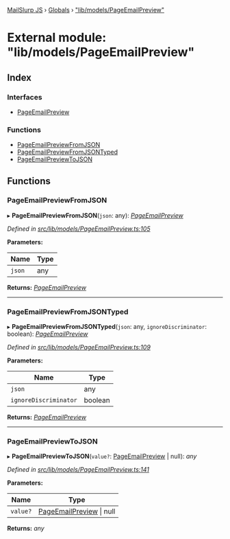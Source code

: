 [MailSlurp JS](../README.md) › [Globals](../globals.md) › ["lib/models/PageEmailPreview"](_lib_models_pageemailpreview_.md)

# External module: "lib/models/PageEmailPreview"

## Index

### Interfaces

* [PageEmailPreview](../interfaces/_lib_models_pageemailpreview_.pageemailpreview.md)

### Functions

* [PageEmailPreviewFromJSON](_lib_models_pageemailpreview_.md#pageemailpreviewfromjson)
* [PageEmailPreviewFromJSONTyped](_lib_models_pageemailpreview_.md#pageemailpreviewfromjsontyped)
* [PageEmailPreviewToJSON](_lib_models_pageemailpreview_.md#pageemailpreviewtojson)

## Functions

###  PageEmailPreviewFromJSON

▸ **PageEmailPreviewFromJSON**(`json`: any): *[PageEmailPreview](../interfaces/_lib_models_pageemailpreview_.pageemailpreview.md)*

*Defined in [src/lib/models/PageEmailPreview.ts:105](https://github.com/mailslurp/mailslurp-client-ts-js/blob/fc9510a/src/lib/models/PageEmailPreview.ts#L105)*

**Parameters:**

Name | Type |
------ | ------ |
`json` | any |

**Returns:** *[PageEmailPreview](../interfaces/_lib_models_pageemailpreview_.pageemailpreview.md)*

___

###  PageEmailPreviewFromJSONTyped

▸ **PageEmailPreviewFromJSONTyped**(`json`: any, `ignoreDiscriminator`: boolean): *[PageEmailPreview](../interfaces/_lib_models_pageemailpreview_.pageemailpreview.md)*

*Defined in [src/lib/models/PageEmailPreview.ts:109](https://github.com/mailslurp/mailslurp-client-ts-js/blob/fc9510a/src/lib/models/PageEmailPreview.ts#L109)*

**Parameters:**

Name | Type |
------ | ------ |
`json` | any |
`ignoreDiscriminator` | boolean |

**Returns:** *[PageEmailPreview](../interfaces/_lib_models_pageemailpreview_.pageemailpreview.md)*

___

###  PageEmailPreviewToJSON

▸ **PageEmailPreviewToJSON**(`value?`: [PageEmailPreview](../interfaces/_lib_models_pageemailpreview_.pageemailpreview.md) | null): *any*

*Defined in [src/lib/models/PageEmailPreview.ts:141](https://github.com/mailslurp/mailslurp-client-ts-js/blob/fc9510a/src/lib/models/PageEmailPreview.ts#L141)*

**Parameters:**

Name | Type |
------ | ------ |
`value?` | [PageEmailPreview](../interfaces/_lib_models_pageemailpreview_.pageemailpreview.md) &#124; null |

**Returns:** *any*
